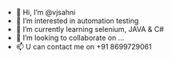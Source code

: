 - 👋 Hi, I’m @vjsahni
- 👀 I’m interested in automation testing 
- 🌱 I’m currently learning selenium, JAVA & C#
- 💞️ I’m looking to collaborate on ...
- 📫 U can contact me on +91 8699729061

<!---
vjsahni/vjsahni is a ✨ special ✨ repository because its `README.md` (this file) appears on your GitHub profile.
You can click the Preview link to take a look at your changes.
--->
